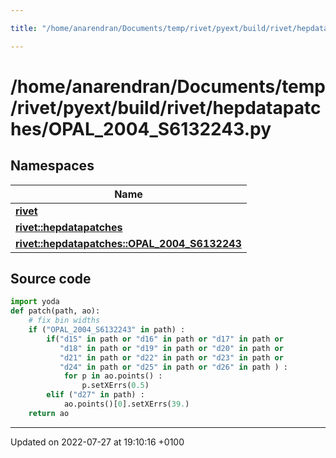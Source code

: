 ```yaml
---

title: "/home/anarendran/Documents/temp/rivet/pyext/build/rivet/hepdatapatches/OPAL_2004_S6132243.py"

---
```


# /home/anarendran/Documents/temp/rivet/pyext/build/rivet/hepdatapatches/OPAL_2004_S6132243.py



## Namespaces

| Name           |
| -------------- |
| **[rivet](http://example.org/namespaces/namespacerivet/)**  |
| **[rivet::hepdatapatches](http://example.org/namespaces/namespacerivet_1_1hepdatapatches/)**  |
| **[rivet::hepdatapatches::OPAL_2004_S6132243](http://example.org/namespaces/namespacerivet_1_1hepdatapatches_1_1opal__2004__s6132243/)**  |




## Source code

```python
import yoda
def patch(path, ao):
    # fix bin widths
    if ("OPAL_2004_S6132243" in path) :
        if("d15" in path or "d16" in path or "d17" in path or
           "d18" in path or "d19" in path or "d20" in path or
           "d21" in path or "d22" in path or "d23" in path or
           "d24" in path or "d25" in path or "d26" in path ) :
            for p in ao.points() :
                p.setXErrs(0.5)
        elif ("d27" in path) :
            ao.points()[0].setXErrs(39.)
    return ao
```


-------------------------------

Updated on 2022-07-27 at 19:10:16 +0100
